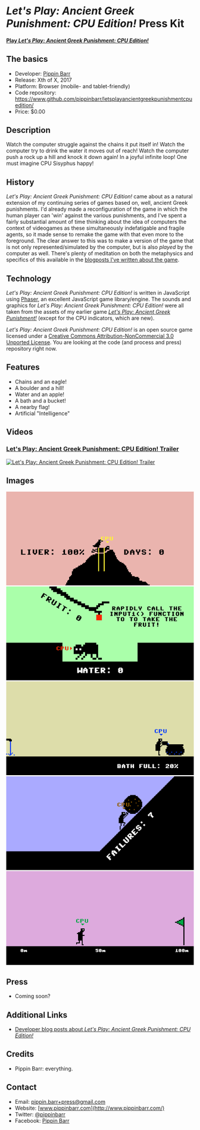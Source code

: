 # *Let's Play: Ancient Greek Punishment: CPU Edition!* Press Kit

#### [Play *Let's Play: Ancient Greek Punishment: CPU Edition!*](https://pippinbarr.github.io/letsplayancientgreekpunishmentcpuedition/)

## The basics

* Developer: [Pippin Barr](http://www.pippinbarr.com/)
* Release: Xth of X, 2017
* Platform: Browser (mobile- and tablet-friendly)
* Code repository: https://www.github.com/pippinbarr/letsplayancientgreekpunishmentcpuedition/
* Price: $0.00

## Description

Watch the computer struggle against the chains it put itself in! Watch the computer try to drink the water it moves out of reach! Watch the computer push a rock up a hill and knock it down again! In a joyful infinite loop! One must imagine CPU Sisyphus happy!

## History

*Let's Play: Ancient Greek Punishment: CPU Edition!* came about as a natural extension of my continuing series of games based on, well, ancient Greek punishments. I'd already made a reconfiguration of the game in which the human player can 'win' against the various punishments, and I've spent a fairly substantial amount of time thinking about the idea of computers the context of videogames as these simultaneously indefatigable and fragile agents, so it made sense to remake the game with that even more to the foreground. The clear answer to this was to make a version of the game that is not only represented/simulated by the computer, but is also *played* by the computer as well. There's plenty of meditation on both the metaphysics and specifics of this available in the [blogposts I've written about the game](http://www.pippinbarr.com/tag/lets-play-ancient-greek-punishment-cpu-edition?order=asc).

## Technology

*Let's Play: Ancient Greek Punishment: CPU Edition!* is written in JavaScript using [Phaser](http://www.phaser.io/), an excellent JavaScript game library/engine. The sounds and graphics for *Let's Play: Ancient Greek Punishment: CPU Edition!* were all taken from the assets of my earlier game [*Let's Play: Ancient Greek Punishment!*](https://www.pippinbarr.com/2011/12/30/lets-play-ancient-greek-punishment/) (except for the CPU indicators, which are new).

*Let's Play: Ancient Greek Punishment: CPU Edition!* is an open source game licensed under a [Creative Commons Attribution-NonCommercial 3.0 Unported License](http://creativecommons.org/licenses/by-nc/3.0/). You are looking at the code (and process and press) repository right now.

## Features

* Chains and an eagle!
* A boulder and a hill!
* Water and an apple!
* A bath and a bucket!
* A nearby flag!
* Artificial "Intelligence"

## Videos

### [Let's Play: Ancient Greek Punishment: CPU Edition! Trailer](https://www.youtube.com/watch?v=...)

[![Let's Play: Ancient Greek Punishment: CPU Edition! Trailer](https://img.youtube.com/vi/.../0.jpg)](https://www.youtube.com/watch?v=...)

## Images

![Prometheus](images/Prometheus.png) ![Tantalus](images/Tantalus.png) ![Danaids](images/Danaids.png) ![Sisyphus](images/Sisyphus.png) ![Zeno](images/Zeno.png)

## Press

* Coming soon?

## Additional Links

* [Developer blog posts about *Let's Play: Ancient Greek Punishment: CPU Edition!*](http://www.pippinbarr.com/tag/lets-play-ancient-greek-punishment-cpu-edition?order=asc)

## Credits

* Pippin Barr: everything.

## Contact

* Email: [pippin.barr+press@gmail.com](mailto:pippin.barr+press@gmail.com)
* Website: [www.pippinbarr.com](http://www.pippinbarr.com/)
* Twitter: [@pippinbarr](https://www.twitter.com/pippinbarr)
* Facebook: [Pippin Barr](http://www.facebook.com/pippin.barr)
